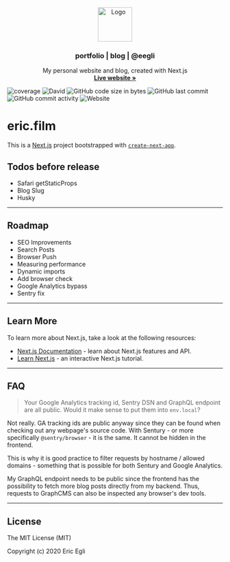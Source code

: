 <!-- PROJECT LOGO -->
<br />
<p align="center">
  <a href="https://github.com/eegli/eric.film">
    <img src="https://img-og.eric.film/public/github_logo.png" alt="Logo" height="80">
  </a>
  <h3 align="center">portfolio | blog | @eegli</h3>
   <p align="center">
    My personal website and blog, created with Next.js
    <br />
    <a href="https://beta.eric.film"><strong>Live website »</strong></a>
    <br />

  </p>
</p>

![coverage](https://img.shields.io/github/languages/top/eegli/eric.film) ![David](https://img.shields.io/david/eegli/eric.film) ![GitHub code size in bytes](https://img.shields.io/github/languages/code-size/eegli/eric.film) ![GitHub last commit](https://img.shields.io/github/last-commit/eegli/eric.film) ![GitHub commit activity](https://img.shields.io/github/commit-activity/w/eegli/eric.film) ![Website](https://img.shields.io/website?down_color=lightgrey&down_message=offline&up_color=blue&up_message=online&url=https%3A%2F%2Fbeta.eric.film)



# eric.film

This is a [Next.js](https://nextjs.org/) project bootstrapped with [`create-next-app`](https://github.com/vercel/next.js/tree/canary/packages/create-next-app).

## Todos before release

- Safari getStaticProps
- Blog Slug
- Husky

---

## Roadmap

- SEO Improvements
- Search Posts
- Browser Push
- Measuring performance
- Dynamic imports
- Add browser check
- Google Analytics bypass
- Sentry fix

---

## Learn More

To learn more about Next.js, take a look at the following resources:

- [Next.js Documentation](https://nextjs.org/docs) - learn about Next.js features and API.
- [Learn Next.js](https://nextjs.org/learn) - an interactive Next.js tutorial.

---

## FAQ

> Your Google Analytics tracking id, Sentry DSN and GraphQL endpoint are all public. Would it make sense to put them into `env.local`?

Not really. GA tracking ids are public anyway since they can be found when checking out any webpage's source code.
With Sentury - or more specifically `@sentry/browser` - it is the same. It cannot be hidden in the frontend.

This is why it is good practice to filter requests by hostname / allowed domains - something that is possible for both Sentury and Google Analytics.

My GraphQL endpoint needs to be public since the frontend has the possibility to fetch more blog posts directly from my backend. Thus, requests to GraphCMS can also be inspected any browser's dev tools.

---

## License

The MIT License (MIT)

Copyright (c) 2020 Eric Egli
